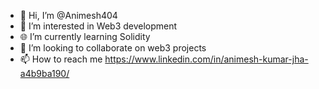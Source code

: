 - 👋 Hi, I’m @Animesh404
- 👀 I’m interested in Web3 development
- 🌐 I’m currently learning Solidity
- 💞️ I’m looking to collaborate on web3 projects
- 📫 How to reach me https://www.linkedin.com/in/animesh-kumar-jha-a4b9ba190/

<!---
Animesh404/Animesh404 is a ✨ special ✨ repository because its `README.md` (this file) appears on your GitHub profile.
You can click the Preview link to take a look at your changes.
--->

